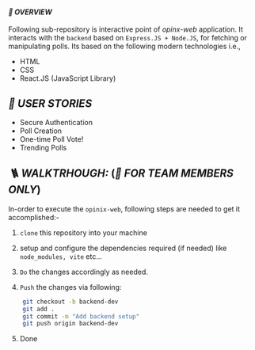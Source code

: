 #### _👀 OVERVIEW_

Following sub-repository is interactive point of _opinx-web_ application.
It interacts with the `backend` based on `Express.JS + Node.JS`, for fetching or manipulating polls.
Its based on the following modern technologies i.e.,

- HTML
- CSS
- React.JS (JavaScript Library)

## _💌 USER STORIES_

- Secure Authentication
- Poll Creation
- One-time Poll Vote!
- Trending Polls

## _🪜 WALKTRHOUGH:_ (_🚫 FOR TEAM MEMBERS ONLY_)

In-order to execute the `opinix-web`, following steps are needed to get it accomplished:-

1. `clone` this repository into your machine

2. setup and configure the dependencies required (if needed) like `node_modules, vite` etc...

3. `Do` the changes accordingly as needed.

4. `Push` the changes via following:

```bash
    git checkout -b backend-dev
    git add .
    git commit -m "Add backend setup"
    git push origin backend-dev

```

5. Done
